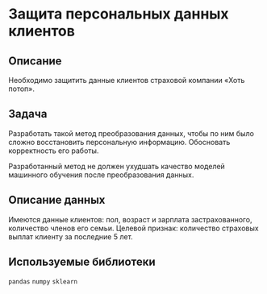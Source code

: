 # Защита персональных данных клиентов
## Описание
Необходимо защитить данные клиентов страховой компании «Хоть потоп». 

## Задача
Разработать такой метод преобразования данных, чтобы по ним было сложно восстановить персональную информацию. Обосновать корректность его работы.

Разработанный метод не должен ухудшать качество моделей машинного обучения после преобразования данных.

## Описание данных
Имеются данные клиентов: пол, возраст и зарплата застрахованного, количество членов его семьи. Целевой признак: количество страховых выплат клиенту за последние 5 лет.

## Используемые библиотеки
`pandas` `numpy` `sklearn`
